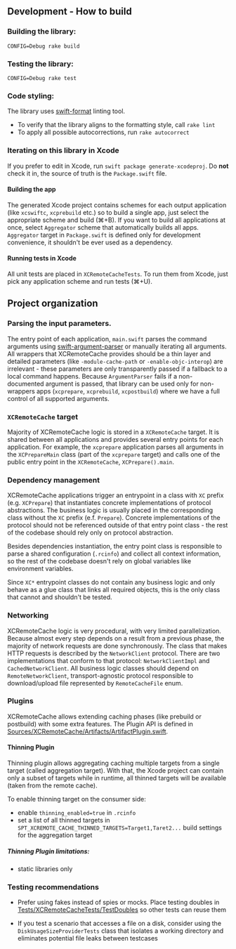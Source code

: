 ## Development - How to build

### Building the library:

`CONFIG=Debug rake build`

### Testing the library:

`CONFIG=Debug rake test`

### Code styling:

The library uses [swift-format](https://github.com/apple/swift-format) linting tool.

* To verify that the library aligns to the formatting style, call `rake lint`
* To apply all possible autocorrections, run `rake autocorrect`

### Iterating on this library in Xcode

If you prefer to edit in Xcode, run `swift package generate-xcodeproj`. Do **not** check it in, the source of truth is the `Package.swift` file.

#### Building the app

The generated Xcode project contains schemes for each output application (like `xcswiftc`, `xcprebuild` etc.) so to build a single app, just select the appropriate scheme and build (⌘+B). If you want to build all applications at once, select `Aggregator` scheme that automatically builds all apps. `Aggregator` target in `Package.swift` is defined only for development convenience, it shouldn't be ever used as a dependency.   

#### Running tests in Xcode

All unit tests are placed in `XCRemoteCacheTests`. To run them from Xcode, just pick any application scheme and run tests (⌘+U).   

## Project organization

### Parsing the input parameters.

The entry point of each application, `main.swift` parses the command arguments using [swift-argument-parser](https://github.com/apple/swift-argument-parser) or manually iterating all arguments. All wrappers that XCRemoteCache provides should be a thin layer and detailed parameters (like `-module-cache-path` or `-enable-objc-interop`) are irrelevant - these parameters are only transparently passed if a fallback to a local command happens. Because `ArgumentParser` fails if a non-documented argument is passed, that library can be used only for non-wrappers apps (`xcprepare`, `xcprebuild`, `xcpostbuild`) where we have a full control of all supported arguments.

### `XCRemoteCache` target

Majority of XCRemoteCache logic is stored in a `XCRemoteCache` target. It is shared between all applications and provides several entry points for each application. For example, the `xcprepare` application parses all arguments in the `XCPrepareMain` class (part of the `xcprepare` target) and calls one of the public entry point in the `XCRemoteCache`, `XCPrepare().main`. 

### Dependency management

XCRemoteCache applications trigger an entrypoint in a class with `XC` prefix (e.g. `XCPrepare`) that instantiates concrete implementations of protocol abstractions. The business logic is usually placed in the corresponding class without the `XC` prefix (e.f. `Prepare`). Concrete implementations of the protocol should not be referenced outside of that entry point class - the rest of the codebase should rely only on protocol abstraction.

Besides dependencies instantiation, the entry point class is responsible to parse a shared configuration (`.rcinfo`) and collect all context information, so the rest of the codebase doesn't rely on global variables like environment variables. 

Since `XC*` entrypoint classes do not contain any business logic and only behave as a glue class that links all required objects, this is the only class that cannot and shouldn't be tested.

### Networking

XCRemoteCache logic is very procedural, with very limited parallelization. Because almost every step depends on a result from a previous phase, the majority of network requests are done synchronously. The class that makes HTTP requests is described by the `NetworkClient` protocol. There are two implementations that conform to that protocol: `NetworkClientImpl` and `CachedNetworkClient`.
All business logic classes should depend on `RemoteNetworkClient`, transport-agnostic protocol responsible to download/upload file represented by `RemoteCacheFile` enum. 

### Plugins

XCRemoteCache allows extending caching phases (like prebuild or postbuild) with some extra features.  The Plugin API is defined in [Sources/XCRemoteCache/Artifacts/ArtifactPlugin.swift](../Sources/XCRemoteCache/Artifacts/ArtifactPlugin.swift). 

#### Thinning Plugin

Thinning plugin allows aggregating caching multiple targets from a single target (called aggregation target). With that, the Xcode project can contain only a subset of targets while in runtime, all thinned targets will be available (taken from the remote cache).

To enable thinning target on the consumer side:
* enable `thinning_enabled=true` in `.rcinfo`
* set a list of all thinned targets in `SPT_XCREMOTE_CACHE_THINNED_TARGETS=Target1,Taret2...` build settings for the aggregation target

##### Thinning Plugin limitations:

* static libraries only

### Testing recommendations

* Prefer using fakes instead of spies or mocks. Place testing doubles in [Tests/XCRemoteCacheTests/TestDoubles](../Tests/XCRemoteCacheTests/TestDoubles) so other tests can reuse them

* If you test a scenario that accesses a file on a disk, consider using the `DiskUsageSizeProviderTests` class that isolates a working directory and eliminates potential file leaks between testcases
